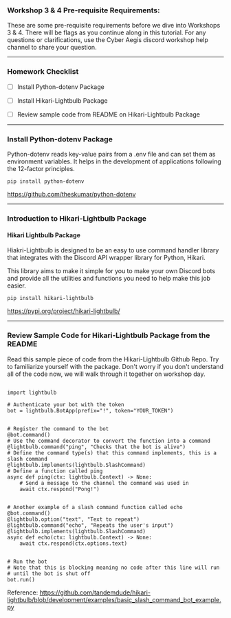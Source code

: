 ### Workshop 3 & 4 Pre-requisite Requirements:

These are some pre-requisite requirements before we dive into Workshops 3 & 4. There will be flags as you continue along in this tutorial. For any questions or clarifications, use the Cyber Aegis discord workshop help channel to share your question.

---
### Homework Checklist

- [ ] Install Python-dotenv Package  
- [ ] Install Hikari-Lightbulb Package
- [ ] Review sample code from README on Hikari-Lightbulb Package



---
### Install Python-dotenv Package

Python-dotenv reads key-value pairs from a .env file and can set them as environment variables. It helps in the development of applications following the 12-factor principles.

```
pip install python-dotenv
```
https://github.com/theskumar/python-dotenv

---

### Introduction to Hikari-Lightbulb Package

#### Hikari Lightbulb Package

Hiakri-Lightbulb is designed to be an easy to use command handler library that integrates with the Discord API wrapper library for Python, Hikari.

This library aims to make it simple for you to make your own Discord bots and provide all the utilities and functions you need to help make this job easier.

```
pip install hikari-lightbulb
```

https://pypi.org/project/hikari-lightbulb/

---
### Review Sample Code for Hikari-Lightbulb Package from the README


Read this sample piece of code from the Hikari-Lightbulb Github Repo. Try to familiarize yourself with the package. Don't worry if you don't understand all of the code now, we will walk through it together on workshop day.


```

import lightbulb

# Authenticate your bot with the token
bot = lightbulb.BotApp(prefix="!", token="YOUR_TOKEN")


# Register the command to the bot
@bot.command()
# Use the command decorator to convert the function into a command
@lightbulb.command("ping", "Checks that the bot is alive")
# Define the command type(s) that this command implements, this is a slash command
@lightbulb.implements(lightbulb.SlashCommand)
# Define a function called ping
async def ping(ctx: lightbulb.Context) -> None:
    # Send a message to the channel the command was used in
    await ctx.respond("Pong!")


# Another example of a slash command function called echo
@bot.command()
@lightbulb.option("text", "Text to repeat")
@lightbulb.command("echo", "Repeats the user's input")
@lightbulb.implements(lightbulb.SlashCommand)
async def echo(ctx: lightbulb.Context) -> None:
    await ctx.respond(ctx.options.text)


# Run the bot
# Note that this is blocking meaning no code after this line will run
# until the bot is shut off
bot.run()
```

Reference: https://github.com/tandemdude/hikari-lightbulb/blob/development/examples/basic_slash_command_bot_example.py
